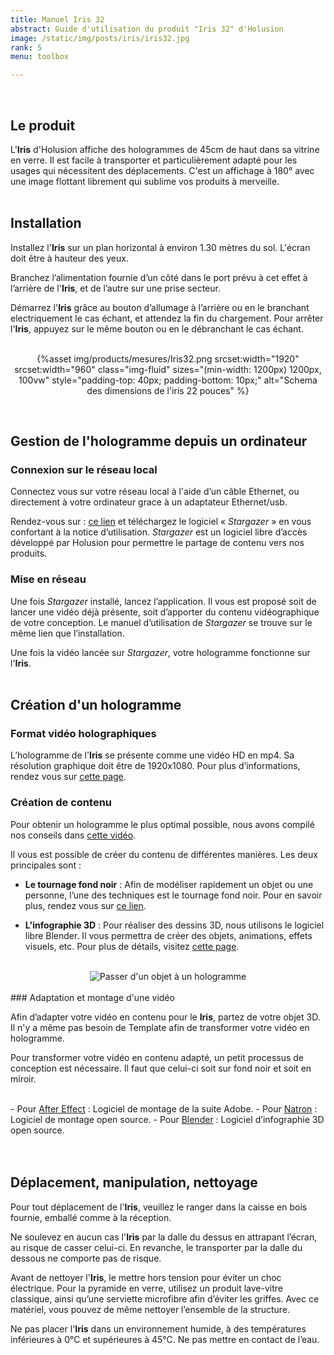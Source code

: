 ```yaml
---
title: Manuel Iris 32
abstract: Guide d'utilisation du produit "Iris 32" d'Holusion
image: /static/img/posts/iris/iris32.jpg
rank: 5
menu: toolbox

---
```


<br />




## Le produit

L'**Iris** d'Holusion affiche des hologrammes de 45cm de haut dans sa vitrine en verre. Il est facile à transporter et particulièrement adapté pour les usages qui nécessitent des déplacements. C'est un affichage à 180° avec une image flottant librement qui sublime vos produits à merveille.
<br />
<br />
## Installation

Installez l'**Iris** sur un plan horizontal à environ 1.30 mètres du sol. L'écran doit être à hauteur des yeux.

Branchez l’alimentation fournie d’un côté dans le port prévu à cet effet à l’arrière de l'**Iris**, et de l’autre sur une prise secteur.

Démarrez l'**Iris** grâce au bouton d’allumage à l’arrière ou en le branchant electriquement le cas échant, et attendez la fin du chargement.
Pour arrêter l'**Iris**, appuyez sur le même bouton ou en le débranchant le cas échant.
<br />
<br />
<center>

{%asset img/products/mesures/Iris32.png
  srcset:width="1920"
  srcset:width="960"
  class="img-fluid"
  sizes="(min-width: 1200px) 1200px, 100vw"
  style="padding-top: 40px; padding-bottom: 10px;"
  alt="Schema des dimensions de l'iris 22 pouces"
%}

</center>
<br />

## Gestion de l'hologramme depuis un ordinateur

### Connexion sur le réseau local

Connectez vous sur votre réseau local à l'aide d’un câble Ethernet, ou directement à votre ordinateur grace à un adaptateur Ethernet/usb.

Rendez-vous sur :	 <a href="https://github.com/Holusion/stargazer">ce lien</a> et téléchargez le logiciel « *Stargazer* » en vous confortant à la notice d’utilisation.
*Stargazer* est un logiciel libre d’accès développé par Holusion pour permettre le partage de contenu vers nos produits.

### Mise en réseau

Une fois *Stargazer* installé, lancez l’application. Il vous est proposé soit de lancer une vidéo déjà présente, soit d’apporter du contenu vidéographique de votre conception. Le manuel d’utilisation de *Stargazer* se trouve sur le même lien que l’installation.

Une fois la vidéo lancée sur *Stargazer*, votre hologramme fonctionne sur l'**Iris**.
<br />
<br />
## Création d'un hologramme

### Format vidéo holographiques

L’hologramme de l'**Iris** se présente comme une vidéo HD en mp4. Sa résolution graphique doit être de 1920x1080.
Pour plus d’informations, rendez vous sur <a href="/dev/fr/content/">cette page</a>.

### Création de contenu

Pour obtenir un hologramme le plus optimal possible, nous avons compilé nos conseils dans <a href="https://www.youtube.com/watch?v=l-0kverv6OA">cette vidéo</a>.

Il vous est possible de créer du contenu de différentes manières. Les deux principales sont :

- **Le tournage fond noir** :
Afin de modéliser rapidement un objet ou une personne, l’une des techniques est le tournage fond noir.
Pour en savoir plus, rendez vous sur <a href="/dev/fr/content/recording/index">ce lien</a>.

- **L'infographie 3D** :
Pour réaliser des dessins 3D, nous utilisons le logiciel libre Blender. Il vous permettra de créer des objets, animations, effets visuels, etc.
Pour plus de détails, visitez <a href="/dev/fr/content/blender/index">cette page</a>.
<br />
<center>
<img class="img-fluid" src="/static/img/posts/iris/Infographie.jpg" alt="Passer d'un objet à un hologramme">
</center>
<br />
### Adaptation et montage d'une vidéo

Afin d’adapter votre vidéo en contenu pour le **Iris**, partez de votre objet 3D. Il n'y a même pas besoin de Template afin de transformer votre vidéo en hologramme.

Pour transformer votre vidéo en contenu adapté, un petit processus de conception est nécessaire. Il faut que celui-ci soit sur fond noir et soit en miroir.


<div class="contenu"></div>

<br />
- Pour <a href="/dev/fr/content/after_effect/index">After Effect</a> : Logiciel de montage de la suite Adobe.
- Pour <a href="/dev/fr/content/natron/index">Natron</a> : Logiciel de montage open source.
- Pour <a href="/dev/fr/content/blender/index">Blender</a> : Logiciel d’infographie 3D open source.
<br />
<br />
<br />


## Déplacement, manipulation, nettoyage

Pour tout déplacement de l'**Iris**, veuillez le ranger dans la caisse en bois fournie, emballé comme à la réception.

Ne soulevez en aucun cas l'**Iris** par la dalle du dessus en attrapant l’écran, au risque de casser celui-ci. En revanche, le transporter par la dalle du dessous ne comporte pas de risque.

Avant de nettoyer l'**Iris**, le mettre hors tension pour éviter un choc électrique. Pour la pyramide en verre, utilisez un produit lave-vitre classique, ainsi qu’une serviette microfibre afin d’éviter les griffes. Avec ce matériel, vous pouvez de même nettoyer l’ensemble de la structure.

Ne pas placer l'**Iris** dans un environnement humide, à des températures inférieures à 0°C et supérieures à 45°C. Ne pas mettre en contact de l’eau.
